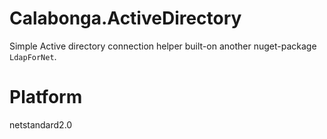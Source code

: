 # Calabonga.ActiveDirectory

Simple Active directory connection helper built-on another nuget-package `LdapForNet`.

# Platform

netstandard2.0
